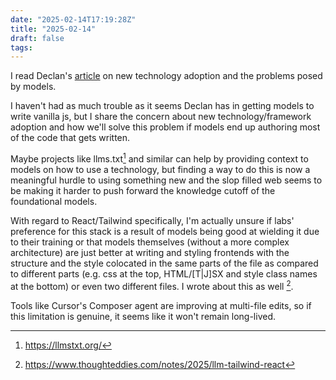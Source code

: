 ```yaml
---
date: "2025-02-14T17:19:28Z"
title: "2025-02-14"
draft: false
tags:
---
```


I read Declan's [article](https://vale.rocks/posts/ai-is-stifling-tech-adoption) on new technology adoption and the problems posed by models.

I haven't had as much trouble as it seems Declan has in getting models to write vanilla js, but I share the concern about new technology/framework adoption and how we'll solve this problem if models end up authoring most of the code that gets written.

Maybe projects like llms.txt[^1] and similar can help by providing context to models on how to use a technology, but finding a way to do this is now a meaningful hurdle to using something new and the slop filled web seems to be making it harder to push forward the knowledge cutoff of the foundational models.

With regard to React/Tailwind specifically, I'm actually unsure if labs' preference for this stack is a result of models being good at wielding it due to their training or that models themselves (without a more complex architecture) are just better at writing and styling frontends with the structure and the style colocated in the same parts of the file as compared to different parts (e.g. css at the top, HTML/[T|J]SX and style class names at the bottom) or even two different files.
I wrote about this as well [^2].

Tools like Cursor's Composer agent are improving at multi-file edits, so if this limitation is genuine, it seems like it won't remain long-lived.

[^1]: https://llmstxt.org/
[^2]: https://www.thoughteddies.com/notes/2025/llm-tailwind-react
